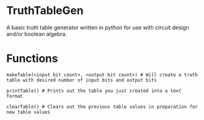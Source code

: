 # TruthTableGen
A basic truth table generator written in python for use with circuit design and/or boolean algebra.

# Functions

```makeTable(<input bit count>, <output bit count>) # Will create a truth table with desired number of input bits and output bits```
  
```printTable() # Prints out the table you just created into a text format```

```clearTable() # Clears out the previous table values in preparation for new table values```
